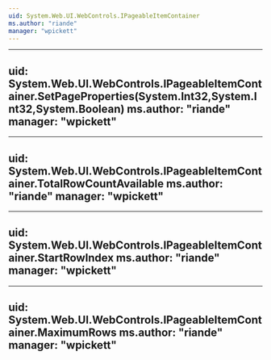 ```yaml
---
uid: System.Web.UI.WebControls.IPageableItemContainer
ms.author: "riande"
manager: "wpickett"
---
```


---
uid: System.Web.UI.WebControls.IPageableItemContainer.SetPageProperties(System.Int32,System.Int32,System.Boolean)
ms.author: "riande"
manager: "wpickett"
---

---
uid: System.Web.UI.WebControls.IPageableItemContainer.TotalRowCountAvailable
ms.author: "riande"
manager: "wpickett"
---

---
uid: System.Web.UI.WebControls.IPageableItemContainer.StartRowIndex
ms.author: "riande"
manager: "wpickett"
---

---
uid: System.Web.UI.WebControls.IPageableItemContainer.MaximumRows
ms.author: "riande"
manager: "wpickett"
---
